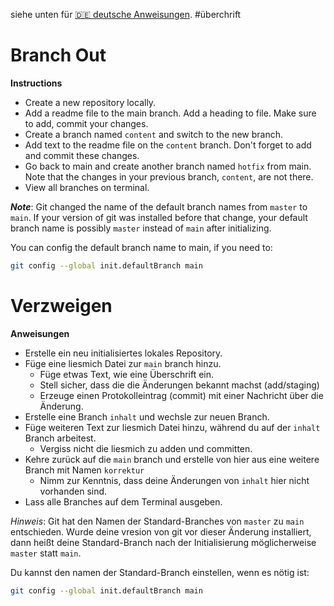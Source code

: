 siehe unten für [🇩🇪 deutsche Anweisungen](#verzweigen).
#überchrift
# Branch Out

**Instructions**
* Create a new repository locally. 
* Add a readme file to the main branch. Add a heading to file. Make sure to add, commit your changes. 
* Create a branch named `content` and switch to the new branch.
* Add text to the readme file on the `content` branch. Don't forget to add and commit these changes.
* Go back to main and create another branch named `hotfix` from main. Note that the changes in your previous branch, `content`, are not there. 
* View all branches on terminal.

**_Note_**: Git changed the name of the default branch names from `master` to `main`. If your version of git was installed before that change, your default branch name is possibly `master` instead of `main` after initializing.

You can config the default branch name to main, if you need to:
```bash
git config --global init.defaultBranch main
```

# Verzweigen

**Anweisungen**
* Erstelle ein neu initialisiertes lokales Repository.
* Füge eine liesmich Datei zur `main` branch hinzu.
    * Füge etwas Text, wie eine Überschrift ein.
    * Stell sicher, dass die die Änderungen bekannt machst (add/staging)
    * Erzeuge einen Protokolleintrag (commit) mit einer Nachricht über die Änderung.
* Erstelle eine Branch `inhalt` und wechsle zur neuen Branch.
* Füge weiteren Text zur liesmich Datei hinzu, während du auf der `inhalt` Branch arbeitest.
    * Vergiss nicht die liesmich zu adden und committen.
* Kehre zurück auf die `main` branch und erstelle von hier aus eine weitere Branch mit Namen `korrektur`
    * Nimm zur Kenntnis, dass deine Änderungen von `inhalt` hier nicht vorhanden sind.
* Lass alle Branches auf dem Terminal ausgeben.

_Hinweis_: Git hat den Namen der Standard-Branches von `master` zu `main` entschieden. Wurde deine vresion von git vor dieser Änderung installiert, dann heißt deine Standard-Branch nach der Initialisierung möglicherweise `master` statt `main`.

Du kannst den namen der Standard-Branch einstellen, wenn es nötig ist:
```bash
git config --global init.defaultBranch main
```
